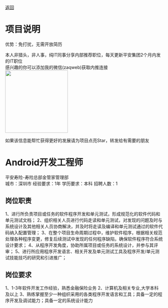 [返回](../)

# 项目说明

优势：免打扰，无需开放简历

本人非猎头，非人事，纯IT同事分享内部推荐职位，每天更新平安集团2个月内发的IT职位  
感兴趣的你可以添加我的微信(zaqweb)获取内推连接  
<img src="https://github.com/zaqweb/PA-IT-JOBS/blob/master/WechatICode.jpeg"  height="200" width="200">

如果该信息能帮忙获得更好的发展请为项目点亮Star，转发给有需要的朋友

# Android开发工程师
平安寿险-寿险总部金管家管理部  
城市：深圳市 经验要求：1年 学历要求：本科  招聘人数：1

## 岗位职责
1、进行所负责项目或任务的软件程序开发和单元测试，形成规范化的软件代码和单元测试文档；
2、组织相关人员进行代码走读和单元测试，对发现的问题及时与系统设计及其他相关人员协商解决，并及时将走读及编译和单元测试通过的软件代码纳入配置管理；
3、在整个项目生命周期过程中，维护软件程序，根据相关规范处理各种程序变更，修复后续测试中发现的任何程序缺陷，确保软件程序符合系统设计要求；
4、从程序开发角度，协助所属项目或任务的系统设计，并参与其评审；
5、进行所应用程序开发语言、相关开发及单元测试工具及程序开发/单元测试技能技巧的研究和引进推广；

## 岗位要求
1、1-3年软件开发工作经验，熟悉金融保险业务
2、计算机及相关专业,大学本科及以上
3、熟练掌握至少一种组织采用的各类程序开发语言和工具；具备一定的程序开发及调试能力；具备一定的系统设计能力




